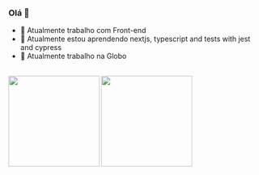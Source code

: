 ### Olá 👋

- 🔭 Atualmente trabalho com Front-end
- 🌱 Atualmente estou aprendendo nextjs, typescript and tests with jest and cypress
- 👯 Atualmente trabalho na Globo

<br/>

<div align="center">
  <div align="center">
    <a href="https://github.com/diegomcsilva">
    <img align="left" height="180em"  src="https://github-readme-stats.vercel.app/api?username=diegomcsilva&show_icons=true&theme=radical" />
  </div>

  <div align="center">
    <a href="https://github.com/diegomcsilva">
    <img align="left" height="180em" src="https://github-readme-stats.vercel.app/api/top-langs/?username=diegomcsilva&layout=compact&theme=radical"/>
  </div>
</div>
